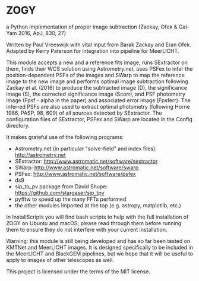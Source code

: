 # ZOGY
a Python implementation of proper image subtraction (Zackay, Ofek &amp; Gal-Yam 2016, ApJ, 830, 27)

Written by Paul Vreeswijk with vital input from Barak Zackay and Eran Ofek. Adapted by Kerry Paterson for integration into pipeline for MeerLICHT.

This module accepts a new and a reference fits image, runs SExtractor on them, finds their WCS solution using Astrometry.net, uses PSFex to infer the position-dependent PSFs of the images and SWarp to map the reference image to the new image and performs optimal image subtraction following Zackay et al. (2016) to produce the subtracted image (D), the significance image (S), the corrected significance image (Scorr), and PSF photometry image (Fpsf - alpha in the paper) and associated error image (Fpsferr). The inferred PSFs are also used to extract optimal photometry (following Horne 1986, PASP, 98, 609) of all sources detected by SExtractor. The configuration files of SExtractor, PSFex and SWarp are located in the Config directory.

It makes grateful use of the following programs:

- Astrometry.net (in particular "solve-field" and index files): http://astrometry.net 
- SExtractor: http://www.astromatic.net/software/sextractor
- SWarp: http://www.astromatic.net/software/swarp
- PSFex: http://www.astromatic.net/software/psfex
- ds9
- sip_to_pv package from David Shupe: https://github.com/stargaser/sip_tpv
- pyfftw to speed up the many FFTs performed
- the other modules imported at the top (e.g. astropy, matplotlib, etc.)

In InstallScripts you will find bash scripts to help with the full installation of ZOGY on Ubuntu and macOS; please read through them before running them to ensure they do not interfere with your current installation.

Warning: this module is still being developed and has so far been tested on KMTNet and MeerLICHT images. It is designed specifically to be included in the MeerLICHT and BlackGEM pipelines, but we hope that it will be useful to apply to images of other telescopes as well.

This project is licensed under the terms of the MIT license.
